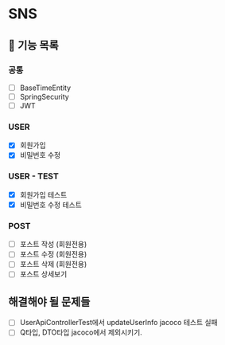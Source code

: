 # SNS 
## 🚀 기능 목록
### 공통
- [ ] BaseTimeEntity
- [ ] SpringSecurity
- [ ] JWT  
  
### USER
- [x] 회원가입 
- [x] 비밀번호 수정
  
### USER - TEST
- [x] 회원가입 테스트
- [x] 비밀번호 수정 테스트

### POST
- [ ] 포스트 작성 (회원전용)
- [ ] 포스트 수정 (회원전용)
- [ ] 포스트 삭제 (회원전용)
- [ ] 포스트 상세보기  

## 해결해야 될 문제들
- [ ] UserApiControllerTest에서 updateUserInfo jacoco 테스트 실패
- [ ] Q타입, DTO타입 jacoco에서 제외시키기.